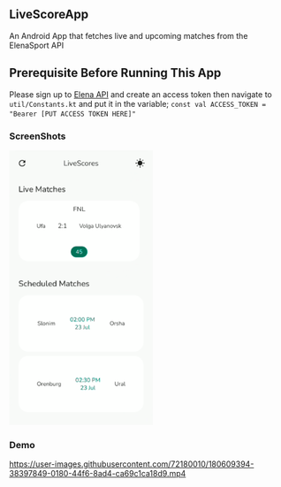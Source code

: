 ## LiveScoreApp
An Android App that fetches live and upcoming matches from the ElenaSport API

## Prerequisite Before Running This App
Please sign up to [Elena API](https://elenasport.io/) and create an access token then navigate to `util/Constants.kt` and put
it in the variable;
``
const val ACCESS_TOKEN = "Bearer [PUT ACCESS TOKEN HERE]"
``

### ScreenShots
<img src="screenshots/screenshot1.png" width="260">

### Demo
https://user-images.githubusercontent.com/72180010/180609394-38397849-0180-44f6-8ad4-ca69c1ca18d9.mp4